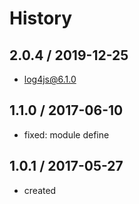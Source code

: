 # History

## 2.0.4 / 2019-12-25
- log4js@6.1.0

## 1.1.0 / 2017-06-10
- fixed: module define

## 1.0.1 / 2017-05-27
- created